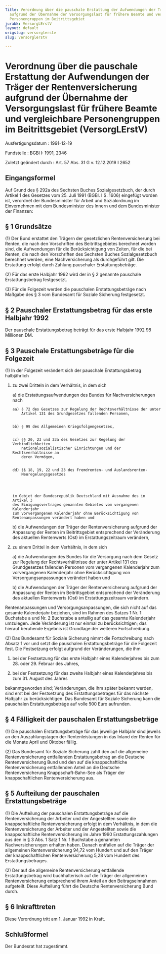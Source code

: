 ```yaml
---
Title: Verordnung über die pauschale Erstattung der Aufwendungen der Träger der Rentenversicherung
  aufgrund der Übernahme der Versorgungslast für frühere Beamte und vergleichbare
  Personengruppen im Beitrittsgebiet
jurabk: VersorgLErstV
layout: default
origslug: versorglerstv
slug: versorglerstv

---
```


# Verordnung über die pauschale Erstattung der Aufwendungen der Träger der Rentenversicherung aufgrund der Übernahme der Versorgungslast für frühere Beamte und vergleichbare Personengruppen im Beitrittsgebiet (VersorgLErstV)

Ausfertigungsdatum
:   1991-12-19

Fundstelle
:   BGBl I: 1991, 2346

Zuletzt geändert durch
:   Art. 57 Abs. 31 G v. 12.12.2019 I 2652


## Eingangsformel

Auf Grund des § 292a des Sechsten Buches Sozialgesetzbuch, der durch
Artikel 1 des Gesetzes vom 25. Juli 1991 (BGBl. I S. 1606) eingefügt
worden ist, verordnet der Bundesminister für Arbeit und Sozialordnung
im Einvernehmen mit dem Bundesminister des Innern und dem
Bundesminister der Finanzen:


## § 1 Grundsätze

(1) Der Bund erstattet den Trägern der gesetzlichen Rentenversicherung
bei Renten, die nach den Vorschriften des Beitrittsgebietes berechnet
worden sind, die Aufwendungen für die Berücksichtigung von Zeiten, für
die bei Renten, die nach den Vorschriften des Sechsten Buches
Sozialgesetzbuch berechnet werden, eine Nachversicherung als
durchgeführt gilt. Die Erstattung erfolgt durch Zahlung pauschaler
Erstattungsbeträge.

(2) Für das erste Halbjahr 1992 wird der in § 2 genannte pauschale
Erstattungsbetrag festgesetzt.

(3) Für die Folgezeit werden die pauschalen Erstattungsbeträge nach
Maßgabe des § 3 vom Bundesamt für Soziale Sicherung festgesetzt.


## § 2 Pauschaler Erstattungsbetrag für das erste Halbjahr 1992

Der pauschale Erstattungsbetrag beträgt für das erste Halbjahr 1992 98
Millionen DM.


## § 3 Pauschale Erstattungsbeträge für die Folgezeit

(1) In der Folgezeit verändert sich der pauschale Erstattungsbetrag
halbjährlich

1.  zu zwei Dritteln in dem Verhältnis, in dem sich

    a)  die Erstattungsaufwendungen des Bundes für Nachversicherungen nach

        aa) § 72 des Gesetzes zur Regelung der Rechtsverhältnisse der unter
            Artikel 131 des Grundgesetzes fallenden Personen,


        bb) § 99 des Allgemeinen Kriegsfolgengesetzes,


        cc) §§ 20, 23 und 23a des Gesetzes zur Regelung der Verbindlichkeiten
            nationalsozialistischer Einrichtungen und der Rechtsverhältnisse an
            deren Vermögen,


        dd) §§ 18, 19, 22 und 23 des Fremdrenten- und Auslandsrenten-
            Neuregelungsgesetzes




        im Gebiet der Bundesrepublik Deutschland mit Ausnahme des in Artikel 3
        des Einigungsvertrages genannten Gebietes vom vergangenen Kalenderjahr
        zum vorvergangenen Kalenderjahr ohne Berücksichtigung von
        Rentenanpassungen verändert haben und


    b)  die Aufwendungen der Träger der Rentenversicherung aufgrund der
        Anpassung der Renten im Beitrittsgebiet entsprechend der Veränderung
        des aktuellen Rentenwerts (Ost) im Erstattungszeitraum verändern,





2.  zu einem Drittel in dem Verhältnis, in dem sich

    a)  die Aufwendungen des Bundes für die Versorgung nach dem Gesetz zur
        Regelung der Rechtsverhältnisse der unter Artikel 131 des
        Grundgesetzes fallenden Personen vom vergangenen Kalenderjahr zum
        vorvergangenen Kalenderjahr ohne Berücksichtigung von
        Versorgungsanpassungen verändert haben und


    b)  die Aufwendungen der Träger der Rentenversicherung aufgrund der
        Anpassung der Renten im Beitrittsgebiet entsprechend der Veränderung
        des aktuellen Rentenwerts (Ost) im Erstattungszeitraum verändern.






Rentenanpassungen und Versorgungsanpassungen, die sich nicht auf das
gesamte Kalenderjahr beziehen, sind im Rahmen des Satzes 1 Nr. 1
Buchstabe a und Nr. 2 Buchstabe a anteilig auf das gesamte
Kalenderjahr umzulegen. Jede Veränderung ist nur einmal zu
berücksichtigen; das hierauf beruhende Ergebnis ist Grundlage der
weiteren Fortschreibung.

(2) Das Bundesamt für Soziale Sicherung nimmt die Fortschreibung nach
Absatz 1 vor und setzt die pauschalen Erstattungsbeträge für die
Folgezeit fest. Die Festsetzung erfolgt aufgrund der Veränderungen,
die ihm

1.  bei der Festsetzung für das erste Halbjahr eines Kalenderjahres bis
    zum 28. oder 29. Februar des Jahres,


2.  bei der Festsetzung für das zweite Halbjahr eines Kalenderjahres bis
    zum 31. August des Jahres



bekanntgeworden sind; Veränderungen, die ihm später bekannt werden,
sind erst bei der Festsetzung des Erstattungsbetrages für das nächste
Halbjahr zu berücksichtigen. Das Bundesamt für Soziale Sicherung kann
die pauschalen Erstattungsbeträge auf volle 500 Euro aufrunden.


## § 4 Fälligkeit der pauschalen Erstattungsbeträge

(1) Die pauschalen Erstattungsbeträge für das jeweilige Halbjahr sind
jeweils an den Auszahlungstagen der Rentenleistungen in das Inland der
Renten für die Monate April und Oktober fällig.

(2) Das Bundesamt für Soziale Sicherung zahlt den auf die allgemeine
Rentenversicherung entfallenden Erstattungsbetrag an die Deutsche
Rentenversicherung Bund und den auf die knappschaftliche
Rentenversicherung entfallenden Anteil an die Deutsche
Rentenversicherung Knappschaft-Bahn-See als Träger der
knappschaftlichen Rentenversicherung aus.


## § 5 Aufteilung der pauschalen Erstattungsbeträge

(1) Die Aufteilung der pauschalen Erstattungsbeträge auf die
Rentenversicherung der Arbeiter und der Angestellten sowie die
knappschaftliche Rentenversicherung erfolgt in dem Verhältnis, in dem
die Rentenversicherung der Arbeiter und der Angestellten sowie die
knappschaftliche Rentenversicherung im Jahre 1990 Erstattungszahlungen
aus den in § 3 Abs. 1 Satz 1 Nr. 1 Buchstabe a genannten
Nachversicherungen erhalten haben. Danach entfallen auf die Träger der
allgemeinen Rentenversicherung 94,72 vom Hundert und auf den Träger
der knappschaftlichen Rentenversicherung 5,28 vom Hundert des
Erstattungsbetrages.

(2) Der auf die allgemeine Rentenversicherung entfallende
Erstattungsbetrag wird buchhalterisch auf die Träger der allgemeinen
Rentenversicherung entsprechend ihrem Anteil an den Beitragseinnahmen
aufgeteilt. Diese Aufteilung führt die Deutsche Rentenversicherung
Bund durch.


## § 6 Inkrafttreten

Diese Verordnung tritt am 1. Januar 1992 in Kraft.


## Schlußformel

Der Bundesrat hat zugestimmt.

